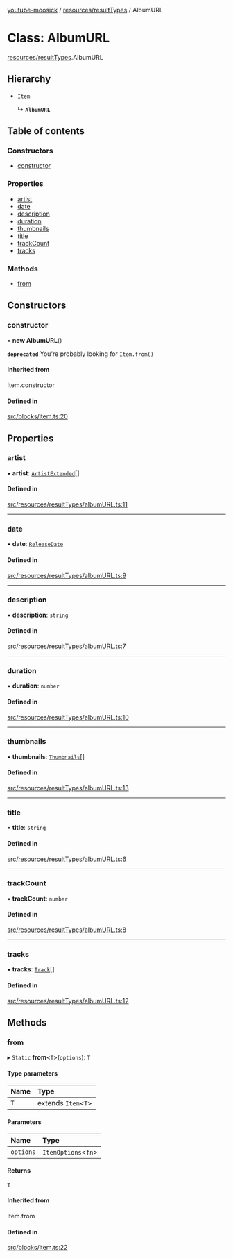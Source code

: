 [youtube-moosick](../README.md) / [resources/resultTypes](../modules/resources_resultTypes.md) / AlbumURL

# Class: AlbumURL

[resources/resultTypes](../modules/resources_resultTypes.md).AlbumURL

## Hierarchy

- `Item`

  ↳ **`AlbumURL`**

## Table of contents

### Constructors

- [constructor](resources_resultTypes.AlbumURL.md#constructor)

### Properties

- [artist](resources_resultTypes.AlbumURL.md#artist)
- [date](resources_resultTypes.AlbumURL.md#date)
- [description](resources_resultTypes.AlbumURL.md#description)
- [duration](resources_resultTypes.AlbumURL.md#duration)
- [thumbnails](resources_resultTypes.AlbumURL.md#thumbnails)
- [title](resources_resultTypes.AlbumURL.md#title)
- [trackCount](resources_resultTypes.AlbumURL.md#trackcount)
- [tracks](resources_resultTypes.AlbumURL.md#tracks)

### Methods

- [from](resources_resultTypes.AlbumURL.md#from)

## Constructors

### constructor

• **new AlbumURL**()

**`deprecated`** You're probably looking for `Item.from()`

#### Inherited from

Item.constructor

#### Defined in

[src/blocks/item.ts:20](https://github.com/EvasiveXkiller/youtube-moosick/blob/82a5706/src/blocks/item.ts#L20)

## Properties

### artist

• **artist**: [`ArtistExtended`](resources_generalTypes.ArtistExtended.md)[]

#### Defined in

[src/resources/resultTypes/albumURL.ts:11](https://github.com/EvasiveXkiller/youtube-moosick/blob/82a5706/src/resources/resultTypes/albumURL.ts#L11)

___

### date

• **date**: [`ReleaseDate`](resources_resultTypes.ReleaseDate.md)

#### Defined in

[src/resources/resultTypes/albumURL.ts:9](https://github.com/EvasiveXkiller/youtube-moosick/blob/82a5706/src/resources/resultTypes/albumURL.ts#L9)

___

### description

• **description**: `string`

#### Defined in

[src/resources/resultTypes/albumURL.ts:7](https://github.com/EvasiveXkiller/youtube-moosick/blob/82a5706/src/resources/resultTypes/albumURL.ts#L7)

___

### duration

• **duration**: `number`

#### Defined in

[src/resources/resultTypes/albumURL.ts:10](https://github.com/EvasiveXkiller/youtube-moosick/blob/82a5706/src/resources/resultTypes/albumURL.ts#L10)

___

### thumbnails

• **thumbnails**: [`Thumbnails`](resources_generalTypes.Thumbnails.md)[]

#### Defined in

[src/resources/resultTypes/albumURL.ts:13](https://github.com/EvasiveXkiller/youtube-moosick/blob/82a5706/src/resources/resultTypes/albumURL.ts#L13)

___

### title

• **title**: `string`

#### Defined in

[src/resources/resultTypes/albumURL.ts:6](https://github.com/EvasiveXkiller/youtube-moosick/blob/82a5706/src/resources/resultTypes/albumURL.ts#L6)

___

### trackCount

• **trackCount**: `number`

#### Defined in

[src/resources/resultTypes/albumURL.ts:8](https://github.com/EvasiveXkiller/youtube-moosick/blob/82a5706/src/resources/resultTypes/albumURL.ts#L8)

___

### tracks

• **tracks**: [`Track`](resources_resultTypes.Track.md)[]

#### Defined in

[src/resources/resultTypes/albumURL.ts:12](https://github.com/EvasiveXkiller/youtube-moosick/blob/82a5706/src/resources/resultTypes/albumURL.ts#L12)

## Methods

### from

▸ `Static` **from**<`T`\>(`options`): `T`

#### Type parameters

| Name | Type |
| :------ | :------ |
| `T` | extends `Item`<`T`\> |

#### Parameters

| Name | Type |
| :------ | :------ |
| `options` | `ItemOptions`<`fn`\> |

#### Returns

`T`

#### Inherited from

Item.from

#### Defined in

[src/blocks/item.ts:22](https://github.com/EvasiveXkiller/youtube-moosick/blob/82a5706/src/blocks/item.ts#L22)

